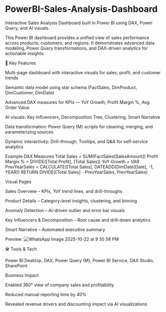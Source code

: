 # PowerBI-Sales-Analysis-Dashboard
Interactive Sales Analysis Dashboard built in Power BI using DAX, Power Query, and AI visuals.

This Power BI dashboard provides a unified view of sales performance across products, customers, and regions.
It demonstrates advanced data modeling, Power Query transformations, and DAX-driven analytics for actionable insights.

🧱 Key Features

Multi-page dashboard with interactive visuals for sales, profit, and customer trends

Semantic data model using star schema (FactSales, DimProduct, DimCustomer, DimDate)

Advanced DAX measures for KPIs — YoY Growth, Profit Margin %, Avg Order Value

AI visuals: Key Influencers, Decomposition Tree, Clustering, Smart Narrative

Data transformation: Power Query (M) scripts for cleaning, merging, and parameterizing sources

Dynamic interactivity: Drill-through, Tooltips, and Q&A for self-service analytics


Example DAX Measures
Total Sales = SUM(FactSales[SalesAmount])
Profit Margin % = DIVIDE([Total Profit], [Total Sales])
YoY Growth = 
VAR PrevYearSales = CALCULATE([Total Sales], DATEADD(DimDate[Date], -1, YEAR))
RETURN DIVIDE([Total Sales] - PrevYearSales, PrevYearSales)

Visual Pages

Sales Overview – KPIs, YoY trend lines, and drill-throughs

Product Details – Category-level insights, clustering, and binning

Anomaly Detection – AI-driven outlier and error bar visuals

Key Influencers & Decomposition – Root cause and drill-down analytics

Smart Narrative – Automated executive summary

Preview: 
![WhatsApp Image 2025-10-22 at 9 55 58 PM](https://github.com/user-attachments/assets/bc653b40-2474-4ad9-bb02-32ce680973ca)


🛠 Tools & Tech

Power BI Desktop, DAX, Power Query (M), Power BI Service, DAX Studio, SharePoint


Business Impact

Enabled 360° view of company sales and profitability

Reduced manual reporting time by 40%

Revealed revenue drivers and discounting impact via AI visualizations
